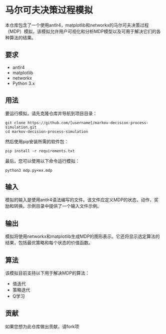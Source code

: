# 马尔可夫决策过程模拟

本仓库包含了一个使用antlr4，matplotlib和networkx的马尔可夫决策过程（MDP）模拟。该模拟允许用户可视化和分析MDP模型以及可用于解决它们的各种算法的结果。

## 要求

- antlr4
- matplotlib
- networkx
- Python 3.x

## 用法

要运行模拟，请先克隆仓库并导航到项目目录：

```
git clone https://github.com/[username]/markov-decision-process-simulation.git
cd markov-decision-process-simulation
```

然后使用pip安装所需的软件包：

```
pip install -r requirements.txt
```

最后，您可以使用以下命令运行模拟：

```
python3 mdp.py<ex.mdp
```

## 输入

模拟的输入是使用antlr4语法编写的文件。该文件应定义MDP的状态，动作，奖励和转换。示例目录中提供了一个输入文件示例。

## 输出

模拟将使用networkx和matplotlib生成MDP的图形表示。它还将显示选定算法的结果，包括最优策略和每个状态的价值函数。

## 算法

该模拟目前支持以下用于解决MDP的算法：

- 值迭代
- 策略迭代
- Q学习

## 贡献

如果您想为此仓库做出贡献，请fork项